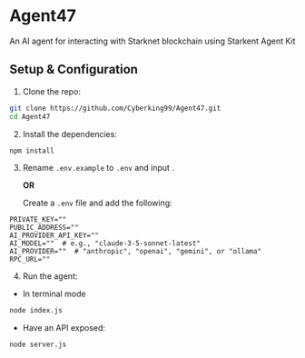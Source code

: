# Agent47
An AI agent for interacting with Starknet blockchain using Starkent Agent Kit

## Setup & Configuration
1. Clone the repo:
```bash
git clone https://github.com/Cyberking99/Agent47.git
cd Agent47
```

2. Install the dependencies:
```bash
npm install
```

3. Rename `.env.example` to `.env` and input .

    **OR**

   Create a `.env` file and add the following:

```env
PRIVATE_KEY=""
PUBLIC_ADDRESS=""
AI_PROVIDER_API_KEY=""
AI_MODEL=""  # e.g., "claude-3-5-sonnet-latest"
AI_PROVIDER=""  # "anthropic", "openai", "gemini", or "ollama"
RPC_URL=""
```

4. Run the agent:
- In terminal mode
```bash
node index.js
```

- Have an API exposed:
```bash
node server.js
```